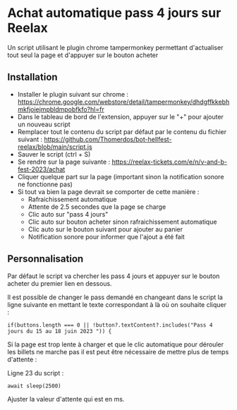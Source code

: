 # Achat automatique pass 4 jours sur Reelax

Un script utilisant le plugin chrome tampermonkey permettant d'actualiser tout seul la page et d'appuyer sur le bouton acheter

## Installation

* Installer le plugin suivant sur chrome : https://chrome.google.com/webstore/detail/tampermonkey/dhdgffkkebhmkfjojejmpbldmpobfkfo?hl=fr
* Dans le tableau de bord de l'extension, appuyer sur le "+" pour ajouter un nouveau script
* Remplacer tout le contenu du script par défaut par le contenu du fichier suivant : https://github.com/Thomerdos/bot-hellfest-reelax/blob/main/script.js
* Sauver le script (ctrl + S)
* Se rendre sur la page suivante : https://reelax-tickets.com/e/n/v-and-b-fest-2023/achat
* Cliquer quelque part sur la page (important sinon la notification sonore ne fonctionne pas)
* Si tout va bien la page devrait se comporter de cette manière :
  * Rafraichissement automatique
  * Attente de 2.5 secondes que la page se charge
  * Clic auto sur "pass 4 jours"
  * Clic auto sur bouton acheter sinon rafraichissement automatique
  * Clic auto sur le bouton suivant pour ajouter au panier
  * Notification sonore pour informer que l'ajout a été fait

## Personnalisation

Par défaut le script va chercher les pass 4 jours et appuyer sur le bouton acheter du premier lien en dessous.

Il est possible de changer le pass demandé en changeant dans le script la ligne suivante en mettant le texte correspondant à là où on souhaite cliquer :

````
if(buttons.length === 0 || !button?.textContent?.includes("Pass 4 jours du 15 au 18 juin 2023 ")) {
````

Si la page est trop lente à charger et que le clic automatique pour dérouler les billets ne marche pas il est peut être nécessaire de mettre plus de temps d'attente :

Ligne 23 du script :

````
await sleep(2500)
````

Ajuster la valeur d'attente qui est en ms.

